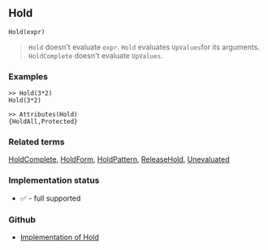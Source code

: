 ## Hold

```
Hold(expr)
```

> `Hold` doesn't evaluate `expr`. `Hold` evaluates `UpValues`for its arguments. `HoldComplete` doesn't evaluate `UpValues`.
 

### Examples

``` 
>> Hold(3*2)
Hold(3*2) 

>> Attributes(Hold)
{HoldAll,Protected}
```

### Related terms 
[HoldComplete](HoldComplete.md), [HoldForm](HoldForm.md), [HoldPattern](HoldPattern.md), [ReleaseHold](ReleaseHold.md), [Unevaluated](Unevaluated.md)
 






### Implementation status

* &#x2705; - full supported

### Github

* [Implementation of Hold](https://github.com/axkr/symja_android_library/blob/master/symja_android_library/matheclipse-core/src/main/java/org/matheclipse/core/builtin/PatternMatching.java#L791) 
